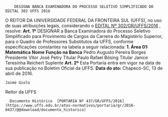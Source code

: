         DESIGNA BANCA EXAMINADORA DO PROCESSO SELETIVO SIMPLIFICADO DO EDITAL 302 UFFS 2016  

 O REITOR DA UNIVERSIDADE FEDERAL DA FRONTEIRA SUL (UFFS), no uso de suas atribuições legais, considerando o [EDITAL Nº 302/GR/UFFS/2016](https://www.uffs.edu.br/atos-normativos/edital/gr/2016-0302)  , resolve:   **Art. 1º** DESIGNAR a Banca Examinadora do Processo Seletivo Simplificado para Provimento de Cargos da Carreira do Magistério Superior, para o Quadro de Professores Substitutos da UFFS, conforme especificações constantes na tabela a seguir relacionada: **1. Área 01: Matemática**      **Nome**    **Função na Banca**      Pedro Augusto Pereira Borges   Presidente     Vitor José Petry   Titular     Paulo Rafael Bösing   Titular     Janice Teresinha Reichert   Suplente       **Art. 2º** Esta Portaria entra em vigor na data de sua publicação no Boletim Oficial da UFFS.      **Data do ato:** Chapecó-SC, 13 de abril de 2016.   
 

    Jaime Giolo   
 Reitor da UFFS 

      Documento Histórico  [PORTARIA Nº 437/GR/UFFS/2016](https://www.uffs.edu.br/atos-normativos/portaria/gr/2016-0437/@@download/documento_historico)     
      